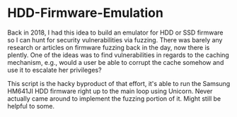 # HDD-Firmware-Emulation
Back in 2018, I had this idea to build an emulator for HDD or SSD firmware so I can hunt for security vulnerabilities via fuzzing. There was barely any research or articles on firmware fuzzing back in the day, now there is plently. One of the ideas was to find vulnerabilities in regards to the caching mechanism, e.g., would a user be able to corrupt the cache somehow and use it to escalate her privileges?  

This script is the hacky byproduct of that effort, it's able to run the Samsung HM641JI HDD firmware right up to the main loop using Unicorn. Never actually came around to implement the fuzzing portion of it. Might still be helpful to some.
